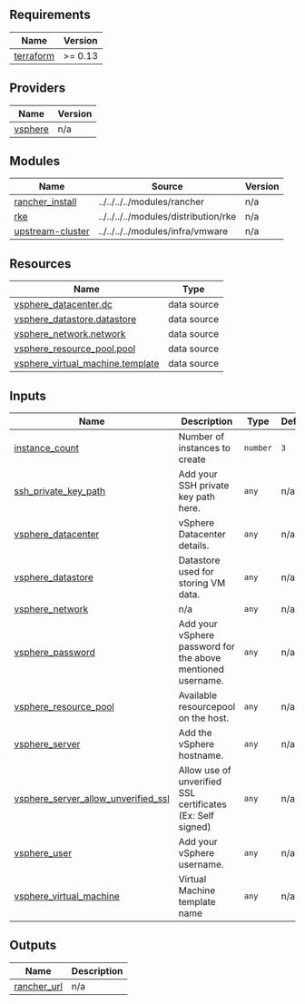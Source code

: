 ## Requirements

| Name | Version |
|------|---------|
| <a name="requirement_terraform"></a> [terraform](#requirement\_terraform) | >= 0.13 |

## Providers

| Name | Version |
|------|---------|
| <a name="provider_vsphere"></a> [vsphere](#provider\_vsphere) | n/a |

## Modules

| Name | Source | Version |
|------|--------|---------|
| <a name="module_rancher_install"></a> [rancher\_install](#module\_rancher\_install) | ../../../../modules/rancher | n/a |
| <a name="module_rke"></a> [rke](#module\_rke) | ../../../../modules/distribution/rke | n/a |
| <a name="module_upstream-cluster"></a> [upstream-cluster](#module\_upstream-cluster) | ../../../../modules/infra/vmware | n/a |

## Resources

| Name | Type |
|------|------|
| [vsphere_datacenter.dc](https://registry.terraform.io/providers/hashicorp/vsphere/latest/docs/data-sources/datacenter) | data source |
| [vsphere_datastore.datastore](https://registry.terraform.io/providers/hashicorp/vsphere/latest/docs/data-sources/datastore) | data source |
| [vsphere_network.network](https://registry.terraform.io/providers/hashicorp/vsphere/latest/docs/data-sources/network) | data source |
| [vsphere_resource_pool.pool](https://registry.terraform.io/providers/hashicorp/vsphere/latest/docs/data-sources/resource_pool) | data source |
| [vsphere_virtual_machine.template](https://registry.terraform.io/providers/hashicorp/vsphere/latest/docs/data-sources/virtual_machine) | data source |

## Inputs

| Name | Description | Type | Default | Required |
|------|-------------|------|---------|:--------:|
| <a name="input_instance_count"></a> [instance\_count](#input\_instance\_count) | Number of instances to create | `number` | `3` | no |
| <a name="input_ssh_private_key_path"></a> [ssh\_private\_key\_path](#input\_ssh\_private\_key\_path) | Add your SSH private key path here. | `any` | n/a | yes |
| <a name="input_vsphere_datacenter"></a> [vsphere\_datacenter](#input\_vsphere\_datacenter) | vSphere Datacenter details. | `any` | n/a | yes |
| <a name="input_vsphere_datastore"></a> [vsphere\_datastore](#input\_vsphere\_datastore) | Datastore used for storing VM data. | `any` | n/a | yes |
| <a name="input_vsphere_network"></a> [vsphere\_network](#input\_vsphere\_network) | n/a | `any` | n/a | yes |
| <a name="input_vsphere_password"></a> [vsphere\_password](#input\_vsphere\_password) | Add your vSphere password for the above mentioned username. | `any` | n/a | yes |
| <a name="input_vsphere_resource_pool"></a> [vsphere\_resource\_pool](#input\_vsphere\_resource\_pool) | Available resourcepool on the host. | `any` | n/a | yes |
| <a name="input_vsphere_server"></a> [vsphere\_server](#input\_vsphere\_server) | Add the vSphere hostname. | `any` | n/a | yes |
| <a name="input_vsphere_server_allow_unverified_ssl"></a> [vsphere\_server\_allow\_unverified\_ssl](#input\_vsphere\_server\_allow\_unverified\_ssl) | Allow use of unverified SSL certificates (Ex: Self signed) | `any` | n/a | yes |
| <a name="input_vsphere_user"></a> [vsphere\_user](#input\_vsphere\_user) | Add your vSphere username. | `any` | n/a | yes |
| <a name="input_vsphere_virtual_machine"></a> [vsphere\_virtual\_machine](#input\_vsphere\_virtual\_machine) | Virtual Machine template name | `any` | n/a | yes |

## Outputs

| Name | Description |
|------|-------------|
| <a name="output_rancher_url"></a> [rancher\_url](#output\_rancher\_url) | n/a |
